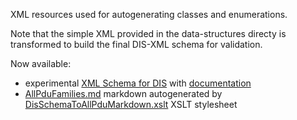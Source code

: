 XML resources used for autogenerating classes and enumerations.

Note that the simple XML provided in the data-structures directy is transformed 
to build the final DIS-XML schema for validation.

Now available:
* experimental [XML Schema for DIS](DIS_7_2012.autogenerated.xsd) with [documentation](https://savage.nps.edu/open-dis7-java/xml/SchemaDocumentation/DIS_7_2012.autogenerated.html)
* [AllPduFamilies.md](AllPduFamilies.md) markdown autogenerated by [DisSchemaToAllPduMarkdown.xslt](DisSchemaToAllPduMarkdown.xslt) XSLT stylesheet
